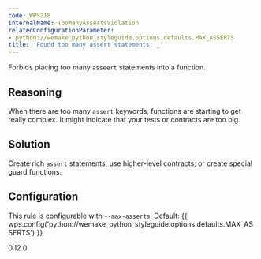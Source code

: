 ```yaml
---
code: WPS218
internalName: TooManyAssertsViolation
relatedConfigurationParameter:
- python://wemake_python_styleguide.options.defaults.MAX_ASSERTS
title: 'Found too many assert statements: _'
---
```


Forbids placing too many `asseert` statements into a function.

## Reasoning
When there are too many `assert` keywords, functions are starting to
get really complex. It might indicate that your tests or contracts
are too big.

## Solution
Create rich `assert` statements, use higher-level contracts, or
create special guard functions.

## Configuration
This rule is configurable with `--max-asserts`. Default:
{{ wps.config('python://wemake_python_styleguide.options.defaults.MAX_ASSERTS') }}

<div class="versionadded">

0.12.0

</div>